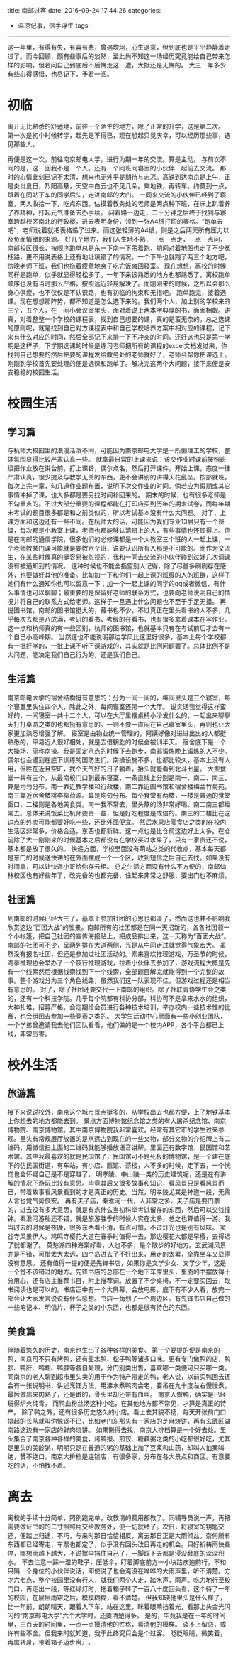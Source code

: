title: 南邮过客
date: 2016-09-24 17:44:26
categories:
- 温凉记事，信手浮生
tags: 
---

这一年里，有得有失，有喜有悲，曾遇坎坷，心生退意，但到底也是平平静静着走过了。而今回顾，颇有些事后的淡然，至此尚不知这一场经历究竟能给自己带来怎样的影响，但若问自己到底后不后悔走这一遭，大抵还是无悔的。
大三一年多少有些心得感悟，也尽记下，予君一阅。
<!-- more -->

# 初临
离开无比熟悉的舒适地，前往一个陌生的地方，除了正常的升学，这是第二次。
第一次是初中时候转学，起先是不得已，现在想起只觉庆幸，可以经历那些事，遇见那些人。

再便是这一次，前往南京邮电大学，进行为期一年的交流。算是主动。
与前次不同的是，这一回我不是一个人。还有一个同班同寝室的小伙伴一起前去交流。
那时的心情此刻已记不太清，想来也无外乎是期待与忐忑。高铁到达南京是上午，正是炎炎夏日，烈阳高悬，天空中白云也不见几朵。乘地铁，再转车。约莫到一点，跟着在同站下车的同学后头，走进南邮的大门。
一同来交流的小伙伴已经到了寝室，两人收拾一下，吃点东西。估摸着教务处的老师是两点种下班，在床上趴着养了养精神，打起元气准备去办手续。
问着路一边走，二十分钟之后终于找到与寝室跨越校区南北的行政楼，进去表明身份，领到一张A4纸打印的表格。“跑单去吧”，老师说着就把表格递了过来。而这张轻薄的A4纸，则是之后两天所有压力以及负面情绪的来源。
好几个地方，我们人生地不熟，一点一点走，一点一点问，南邮校区很长，按顺序跑单总是东一下南一下吊着跑，期间对着地图也走了不少冤枉路，更不用说表格上还有地址填错了的情况。一个下午也就跑了两三个地方吧，傍晚老师下班，我们也拖着疲惫地身子吃完饭瘫回寝室。
现在想想，离校的时候同样是跑单，似乎就显得轻松多了。一年下来该熟悉的地方也都熟悉了，离校跑单顺序也没有当时那么严格，按照远近轻易解决了。而刚刚来的时候，之所以会那么身心俱疲，也不仅仅是不认识路，也有初临的拘束和无措吧。
跑单跑完，接着选课。现在想想那阵势，都不知道是怎么选下来的。我们两个人，加上别的学校来的三个，五个人，在一间小会议室里头，面对着说上两本字典厚的书，面面相觑。讲真，对着整整一个学校的课程表，找到自己想要的课，真的是蛮无奈的。总之选课的原则呢，就是找到自己对方课程表中和自己学校培养方案中相对应的课程，记下来有什么对应的时间，然后全部记下来排一下不冲突的时间。还好这也只是第一学期是这样子，下学期选课的时候是练习老师把所有的课程的excel文档发过来，你找到自己想要的然后把要的课程发给教务处的老师就好了，老师会帮你把课选上。
刚刚到学校首先要处理的便是选课和跑单了。解决完这两个大问题，接下来便是安安稳稳的校园生活。

# 校园生活

## 学习篇
与杭师大校园里的浪漫活泼不同，可能因为南京邮电大学是一所偏理工的学校，整体氛围显得比较严肃认真一些。
就拿最日常的上课来说：该交作业时课前按照班级把作业放在讲台前，打上课铃，偶尔点名，然后打开课件，开始上课，态度一律严肃认真，很少提及与教学无关的东西，更不会讲别的讲得天花乱坠。按部就班，每次上完一章，勾几道作业题布置，说明下次交作业的时间。倘若应为假期或其它事情冲掉了课，也大多都是要另找时间补回来的。
期末的时候，也有很多老师是不勾重点的。不过大部分重要的课程都能在打印店买到历年的期末试卷，而每年期末考试的题目很多都是和之前类似的，所以考试基本没有什么大问题。
对了，上课方面和这边还有一些不同。在杭师大的话，可能因为我们专业13届只有一个班级，每次都是小教室上课，老师也都能够认清班上的人，有些事情也还顾得上。但是在南邮的通信学院，很多他们的必修课都是一个大教室三个班的人一起上课，一个老师教某门课可能就是要教六个班，说要认识所有人那是不可能的。而作为交流生，在某些时候真的挺容易被忽视的，我和一同去交流的小伙伴碰到过好几次调课没有被通知到的情况。
这种时候也不能全指望别人记得，除了尽量多刷刷存在感外，也要做好其他的准备。比如加一下和你们一起上课的班级的人的班群，这样子她们有什么通知你也可以留意一下；加一个一起上课的同学的qq或者微信，有什么事情也可以聊聊；最重要的是保留好老师的联系方式，也要向老师说明自己的情况并将自己的联系方式给老师。这样子一旦遇上什么问题也不至于手足无措。
再说图书馆，南邮的图书馆挺大的，藏书也不少，不过真正在里头看书的人不多，几乎每次去都是八成满，考研的看书，考级的在看书，也有很多拿着课本在写作业。这一点和杭师真的有一些区别，杭师的图书馆，也就基本只有在考试前后才会有一个自己小高峰期。
当然这也不能说明那边学风比这里好很多，基本上每个学校都有一批好学的，一批上课不听下课游戏的，其实就是比例问题罢了。总体比例不是大问题，能决定我们自己行为的，还是我们自己。

## 生活篇
南京邮电大学的宿舍结构挺有意思的：分为一间一间的，每间里头是三个寝室，每个寝室里头住四个人，除此之外，每间寝室还带一个大厅。
说实话我觉得这样蛮好的，一间寝室一共十二个人，可以在大厅里摆桌椅小沙发什么的，一起出来聊聊天打打桌游之类的也都挺有意思的。一则不要一直闷在自己寝室里头，再则也让大家更加熟悉增强了解。
寝室是由物业统一管理的，阿姨好像对进进出出的人都挺熟悉的，平易近人很好相处，就是去借钥匙的时候会被训半天。
宿舍底下是一个大操场，简称南操。我是固定八点的时候下去跑步，南邮锻炼晚上锻炼的人不少。偶尔也会遇到在底下训练的国防生们。南操设施不多，也都比较久，基本上没有人用，但胜在近且空旷，找个天气好的日子躺着，抬头就能看到北斗七星。
大型食堂一共有三个，从最南校门口到最东寝室，一条直线上分别是南一、南二、南三，算是均匀分布，南一靠近教学楼和行政楼，南二靠近图书馆和宿舍楼梅兰竹菊苑，南三靠近宿舍楼桃李柳荷源。算是均匀分布。每个食堂有两楼，一楼是普通的食堂窗口，二楼则是各地美食类。南一我不常去，里头熬的汤非常好喝。南二南三都经常去。总体来说饭菜比杭师要贵一些，但是好吃程度是成倍的。南三的二楼比在这边点的外卖可能都要好吃一些，还比外面便宜。
然后水果店零食店之类的在校内生活区非常多，价格合适，东西也都新鲜。这一点也是比仓前这边好上太多。在仓前除了大一刚刚来的时候基本之后都没有在学校买过水果了，只有一家贵还不说，基本都是放了很久的。
快递方面，学校里面没有萌站之类的代收点，基本每天都是东门的时候送快递的在外面摆成一个一个区，收到短信之后自己去找。如果没有时间拿，可以让快递小哥给你存云柜。
总之生活方面没有什么不方便的，南邮仙林校区也有好些年了，改完备的也都完备，住起来非常之舒服，要出门也不麻烦。

## 社团篇
到南邮的时候已经大三了，基本上参加社团的心思也都淡了，然而这也并不影响我欣赏这边“百团大战”的胜景。南邮所有的社团都是在同一天招新的，各各社团领一个小帐篷，把自己社团的宣传海报贴上，把成品排出来，这一天称为“百团大战”。南邮的社团可不少，呈两列排在大道两侧，光是从中间走过就觉得气象宏大。
虽然没有报名社团，但还是参加过社团活动的。素来喜欢推理游戏，万圣节的时候，海蒂推理协会举办了一个夜行推理游戏，拉着小伙伴去参加了，游戏流程大概是先有一个线索然后根据线索找到下一个线索，全部题目解完就能得到一个完整的故事。整个游戏分为三个角色线路，虽然我们这一队表现不佳，但游戏过程还是相当有意思的。
对了，除了社团还要交代一下南邮的组织。除了社联青协学生会之类的，还有一个科技学院。几乎每个院都有科协分部，科协可不是拿来水水的组织，大神扎堆，招募严格。会定期给会员进行各种技术培训，举办校内一些技术性的比赛，也会组团去参加一些竞赛之类的。 
大学生活动中心里面有一些小创业团队，一个学弟曾邀请我去他们团队看看，他们做的是一个校内APP，各个平台都已上线，非常厉害。

# 校外生活

## 旅游篇
接下来说说校外，南京这个城市景点挺多的，从学校出去也都方便，上了地铁基本上你想去的地方都能去到。
景点方面博物馆纪念馆之类的有大屠杀纪念馆、南京博物院、南京博物馆。其中南京博物院我非常喜欢，经常有其它市的学生过来参观。里头有常规展厅放置的是从远古到现在的一些文物，部分文物的介绍牌上有二维码，用微信扫上面的二维码就能够播放语音讲解。里面还有数字馆、民国馆和艺术馆。其中我最喜欢的就是民国馆了，民国馆可不是死板的博物馆，是一个建在底下的仿民国街道，有车站，有小店、医馆、茶楼，人不多的时候，走下去，一个恍惚也会怀疑自己是不是穿越了。
明孝陵、中山陵一类的历史建筑呢，还是在有讲解的情况下游玩比较有意思。毕竟其后又很多故事和知识，看风景只是看风景而已，带着故事看风景看到的才是真正的历史。当然，明孝陵尤其是神道一段，无需人言也觉气势恢宏。
再有夫子庙，秦淮河一代，人非常之多。夫子庙是要门票的，进去没有多大意思，就是有点什么当初科举考试留存的东西，然后可以交钱撞钟。秦淮河游船还不错，就是旅游胜季的时候人实在太多，总之也算值得一游。我当时去的时候是夜晚，很多东西看不清，有点可惜，不过灯光也是别有风味。
灵谷寺风景伊人。鸡鸣寺樱花大道在春季时值得一去，那边樱花大都是早樱，去得迟了就都谢了。
莫愁湖四种海棠好看，人也不多，是个散步的好地方。玄武湖风景亦是不错，可惜太大太远，四个岛进去了不好出来，用走的太累，全靠坐车又显得没有意思。
还有值得一提的便是先锋书店，如果你是文学少女、文学少年，这是一个觉不该错过的地方。先锋书店的总部在一个地下车库里头，里面的书摆放得十分用心，还有店主推荐书目，附上推荐词。放置了不少桌椅，不一定要买回去，取书阅读也是可以的。书店正中有一个大屏幕，会放电影，底下有不少人看，放完一部会让大家发言说说有什么感想。书店一角划了一个周边区。有先锋书店自己做的一些笔记本、明信片、杯子之类的小东西，也都是很有特色的东西。

## 美食篇

伴随着悠久的历史，南京也生出了各种各样的美食。
第一个要提的便是南京的鸭，南京可不只有烤鸭，还有盐水鸭、松子鸭等诸多口味。更有专门做鸭的店，鸭胗、鸭肝、鸭翅、鸭脖等各自处理，分门别类出售，喜欢哪一类便可只买哪一类。
同南京的老人聊到超市里头卖的用于作为特产带走的鸭，老人说，以前买鸭回去还会有一张说明书，讲述烹饪方法，用沸水煮鸭肉会老，要吊在九十度左右慢慢煮，最后做出来肉熟了，还是嫩的，骨头里却还带有血丝。
南京人做鸭，确实是已经玩得炉火纯青。
而鸭血粉丝汤这种小吃，在其他地方都不常见，才算是真正的特产。
除了鸭之外，还有很多历史悠久的小店。看上去其貌不扬，每天开张前门口排起的长队就叫你惊讶不已，比如老门东那头有一家店的芝麻烧饼，再有玄武区湖南路这边有一家店的鲜肉烧饼。
如果懒得去找，南京大排档算是一个好去处。里头集合了南京各种各样的美食，烤鸭报、煎饺、糖藕粥之类的小吃都很好吃，尤其是里头的美龄粥，明明只是在普通的粥的基础上加了豆浆和山药，却叫人拍案叫绝，赞不绝口。南京大排档是连锁店，有很多家，分布在各大景点和商区。有意要吃的话，不怕找不着。

# 离去

离校的手续十分简单，照例跑完单，改教清的费用都教了。同辅导员说一声，再把需要做证书的的二寸照照片交给教务处，便一切就绪了。次日，将寝室的钥匙交还，便踏上归途，不巧，与来时那日恰恰相反，离去那日正是大雨倾盆。奈何所有东西都已经寄走，车票也都定了，似乎没有回头改日再走的机会。只好祈祷雨快些停，哪想雨越下越大，不说撑伞挡住自己了，一脚踩下去都是浸没鞋底的深深积水。
不去注意一踩一湿的鞋子，压低伞，盯着脚底前方一小块路疾速前行。不和只隔一个身位的小伙伴说话，即使说了也会淹没在哗哗的大雨声里，听不清楚。方才六七点，整个校园里没有行人，就我们两个人走，踏水声，雨声。吃力地行至校门口，再走出一段，等红绿灯时，拖着箱子转了一百八十度回头看，这个待了一年的校园，在层层雨帘之后，模模糊糊，看不清楚。
但我知晓他里头是什么样子，比一年前，朗朗晴天，跟着人下车，站在这里，眯着眼睛挡着光，看那上头金光闪闪的“南京邮电大学”六个大字时，还要清楚得多。
是的，毕竟我是在一年的时间里，三百天的时间里，一点一点摸清他的性格，看清他的模样。
谈不上留恋，或许有些不舍。但我来时就知道，我于此终究只会是个过客。
眨眨眼睛，微笑着，再度转身，带着箱子迈步离开。

